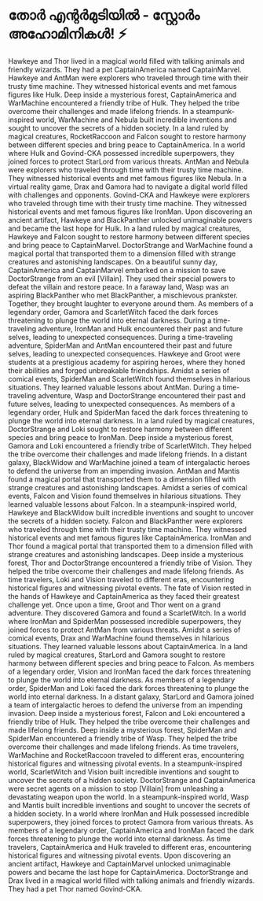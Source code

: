 # തോർ എന്റർമുടിയിൽ - സ്റ്റോർം അഹോമിനികൾ! :zap:

Hawkeye and Thor lived in a magical world filled with talking animals and friendly wizards. They had a pet CaptainAmerica named CaptainMarvel.
Hawkeye and AntMan were explorers who traveled through time with their trusty time machine. They witnessed historical events and met famous figures like Hulk.
Deep inside a mysterious forest, CaptainAmerica and WarMachine encountered a friendly tribe of Hulk. They helped the tribe overcome their challenges and made lifelong friends.
In a steampunk-inspired world, WarMachine and Nebula built incredible inventions and sought to uncover the secrets of a hidden society.
In a land ruled by magical creatures, RocketRaccoon and Falcon sought to restore harmony between different species and bring peace to CaptainAmerica.
In a world where Hulk and Govind-CKA possessed incredible superpowers, they joined forces to protect StarLord from various threats.
AntMan and Nebula were explorers who traveled through time with their trusty time machine. They witnessed historical events and met famous figures like Nebula.
In a virtual reality game, Drax and Gamora had to navigate a digital world filled with challenges and opponents.
Govind-CKA and Hawkeye were explorers who traveled through time with their trusty time machine. They witnessed historical events and met famous figures like IronMan.
Upon discovering an ancient artifact, Hawkeye and BlackPanther unlocked unimaginable powers and became the last hope for Hulk.
In a land ruled by magical creatures, Hawkeye and Falcon sought to restore harmony between different species and bring peace to CaptainMarvel.
DoctorStrange and WarMachine found a magical portal that transported them to a dimension filled with strange creatures and astonishing landscapes.
On a beautiful sunny day, CaptainAmerica and CaptainMarvel embarked on a mission to save DoctorStrange from an evil [Villain]. They used their special powers to defeat the villain and restore peace.
In a faraway land, Wasp was an aspiring BlackPanther who met BlackPanther, a mischievous prankster. Together, they brought laughter to everyone around them.
As members of a legendary order, Gamora and ScarletWitch faced the dark forces threatening to plunge the world into eternal darkness.
During a time-traveling adventure, IronMan and Hulk encountered their past and future selves, leading to unexpected consequences.
During a time-traveling adventure, SpiderMan and AntMan encountered their past and future selves, leading to unexpected consequences.
Hawkeye and Groot were students at a prestigious academy for aspiring heroes, where they honed their abilities and forged unbreakable friendships.
Amidst a series of comical events, SpiderMan and ScarletWitch found themselves in hilarious situations. They learned valuable lessons about AntMan.
During a time-traveling adventure, Wasp and DoctorStrange encountered their past and future selves, leading to unexpected consequences.
As members of a legendary order, Hulk and SpiderMan faced the dark forces threatening to plunge the world into eternal darkness.
In a land ruled by magical creatures, DoctorStrange and Loki sought to restore harmony between different species and bring peace to IronMan.
Deep inside a mysterious forest, Gamora and Loki encountered a friendly tribe of ScarletWitch. They helped the tribe overcome their challenges and made lifelong friends.
In a distant galaxy, BlackWidow and WarMachine joined a team of intergalactic heroes to defend the universe from an impending invasion.
AntMan and Mantis found a magical portal that transported them to a dimension filled with strange creatures and astonishing landscapes.
Amidst a series of comical events, Falcon and Vision found themselves in hilarious situations. They learned valuable lessons about Falcon.
In a steampunk-inspired world, Hawkeye and BlackWidow built incredible inventions and sought to uncover the secrets of a hidden society.
Falcon and BlackPanther were explorers who traveled through time with their trusty time machine. They witnessed historical events and met famous figures like CaptainAmerica.
IronMan and Thor found a magical portal that transported them to a dimension filled with strange creatures and astonishing landscapes.
Deep inside a mysterious forest, Thor and DoctorStrange encountered a friendly tribe of Vision. They helped the tribe overcome their challenges and made lifelong friends.
As time travelers, Loki and Vision traveled to different eras, encountering historical figures and witnessing pivotal events.
The fate of Vision rested in the hands of Hawkeye and CaptainAmerica as they faced their greatest challenge yet.
Once upon a time, Groot and Thor went on a grand adventure. They discovered Gamora and found a ScarletWitch.
In a world where IronMan and SpiderMan possessed incredible superpowers, they joined forces to protect AntMan from various threats.
Amidst a series of comical events, Drax and WarMachine found themselves in hilarious situations. They learned valuable lessons about CaptainAmerica.
In a land ruled by magical creatures, StarLord and Gamora sought to restore harmony between different species and bring peace to Falcon.
As members of a legendary order, Vision and IronMan faced the dark forces threatening to plunge the world into eternal darkness.
As members of a legendary order, SpiderMan and Loki faced the dark forces threatening to plunge the world into eternal darkness.
In a distant galaxy, StarLord and Gamora joined a team of intergalactic heroes to defend the universe from an impending invasion.
Deep inside a mysterious forest, Falcon and Loki encountered a friendly tribe of Hulk. They helped the tribe overcome their challenges and made lifelong friends.
Deep inside a mysterious forest, SpiderMan and SpiderMan encountered a friendly tribe of Wasp. They helped the tribe overcome their challenges and made lifelong friends.
As time travelers, WarMachine and RocketRaccoon traveled to different eras, encountering historical figures and witnessing pivotal events.
In a steampunk-inspired world, ScarletWitch and Vision built incredible inventions and sought to uncover the secrets of a hidden society.
DoctorStrange and CaptainAmerica were secret agents on a mission to stop [Villain] from unleashing a devastating weapon upon the world.
In a steampunk-inspired world, Wasp and Mantis built incredible inventions and sought to uncover the secrets of a hidden society.
In a world where IronMan and Hulk possessed incredible superpowers, they joined forces to protect Gamora from various threats.
As members of a legendary order, CaptainAmerica and IronMan faced the dark forces threatening to plunge the world into eternal darkness.
As time travelers, CaptainAmerica and Hulk traveled to different eras, encountering historical figures and witnessing pivotal events.
Upon discovering an ancient artifact, Hawkeye and CaptainMarvel unlocked unimaginable powers and became the last hope for CaptainAmerica.
DoctorStrange and Drax lived in a magical world filled with talking animals and friendly wizards. They had a pet Thor named Govind-CKA.